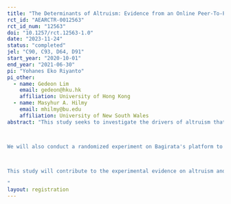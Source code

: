 ```yaml
---
title: "The Determinants of Altruism: Evidence from an Online Peer-To-Peer Wealth Redistribution Platform"
rct_id: "AEARCTR-0012563"
rct_id_num: "12563"
doi: "10.1257/rct.12563-1.0"
date: "2023-11-24"
status: "completed"
jel: "C90, C93, D64, D91"
start_year: "2020-10-01"
end_year: "2021-06-30"
pi: "Yohanes Eko Riyanto"
pi_other:
  - name: Gedeon Lim
    email: gedeon@hku.hk
    affiliation: University of Hong Kong
  - name: Masyhur A. Hilmy
    email: mhilmy@bu.edu
    affiliation: University of New South Wales
abstract: "This study seeks to investigate the drivers of altruism that peer-to-peer wealth transfer platforms can leverage to raise resources for workers with lost income during the Covid-19 crisis. In particular, we partner with Bagirata, a Jakarta-based online wealth-redistribution platform, to collect comprehensive information from Bagirata donors and beneficiaries. Several treatment interventions would be implemented involving varying the number of recipient potential donors would observe when they access the platform, the number of other donors who have donated, and the share of the targeted donated amount that has been collected.

We will also conduct a randomized experiment on Bagirata's platform to explore factors influencing donor's decision to give and whether donors are susceptible to psychic numbing/choice overload when making their donation decision. Specifically, we randomize the number of potential beneficiaries and the beneficiaries displayed to donors and study the accompanying donation size for every web page visit. We will also vary the information about recipients shown to donors. In one condition, we will provide information on the sum of donations obtained so far, and in the other condition, we will provide information on the number of donors donating while keeping all else equal. We will compare these two conditions with a control condition where such information is absent.

This study will contribute to the experimental evidence on altruism and charitable donation in a developing country setting. This study also aims to contribute to the literature on cash transfers and altruism. Existing research shows cash transfers are a useful anti-poverty tool, and various government administrations have embraced this strategy to mitigate the impact of Covid-19. Nevertheless, investigations of disaster response that do not consider private and individual altruism responses cannot provide a complete picture. This study could provide evidence on their relative performance, targeting accuracy, and impact by comparing individual donations and government transfers. Furthermore, by combining data from user activities on the website and the donor survey, the evidence from this 'in-the-wild' interaction setting would also improve our understanding of altruism determinants (see Gee and Meer, 2020; Sudhir et al. 2016).
"
layout: registration
---
```


